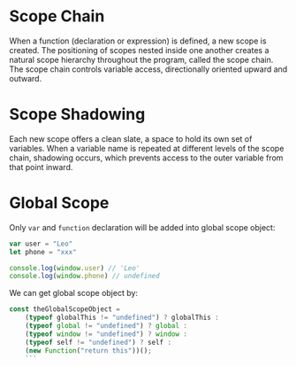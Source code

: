 # Scope Chain

When a function (declaration or expression) is defined, a new scope is created. The positioning of scopes nested inside one another creates a natural scope hierarchy throughout the program, called the scope chain. The scope chain controls variable access, directionally oriented upward and outward.

# Scope Shadowing

Each new scope offers a clean slate, a space to hold its own set of variables. When a variable name is repeated at different levels of the scope chain, shadowing occurs, which prevents access to the outer variable from that point inward.

# Global Scope

Only `var` and `function` declaration will be added into global scope object:

```js
var user = "Leo"
let phone = "xxx"

console.log(window.user) // 'Leo'
console.log(window.phone) // undefined
```

We can get global scope object by:

````js
const theGlobalScopeObject =
    (typeof globalThis != "undefined") ? globalThis :
    (typeof global != "undefined") ? global :
    (typeof window != "undefined") ? window :
    (typeof self != "undefined") ? self :
    (new Function("return this"))();
    ```
````

